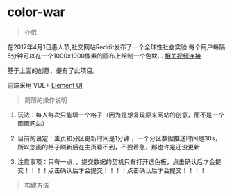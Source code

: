 # color-war
> 介绍

在2017年4月1日愚人节,社交网站Reddit发布了一个全球性社会实验:每个用户每隔5分钟可以在一个1000x1000像素的画布上绘制一个色块... [相关视频连接](https://www.bilibili.com/video/av71160863?from=search&seid=14889639180811676751&spm_id_from=333.337.0.0)

基于上面的创意，便有了此项目。

前端采用 VUE+ [Element UI](https://element.eleme.cn/#/zh-CN)

> 简陋的操作说明

1. 玩法：每人每次只能填一个格子（因为是想复现原来网站的创意，而不是一个画画网站）

2. 目前的设定：主页和分区更新时间是1分钟 ，一个分区数据推送时间是30s，所以您画的格子刷新后在主页看不到，不要着急，那也许是还没更新

3. 注意事项：只有一点，，提交数据的契机只有打开选色板，点击确认后才会提交！！！！点击确认后才会提交！！！！点击确认后才会提交！！！！

> 构建方法
